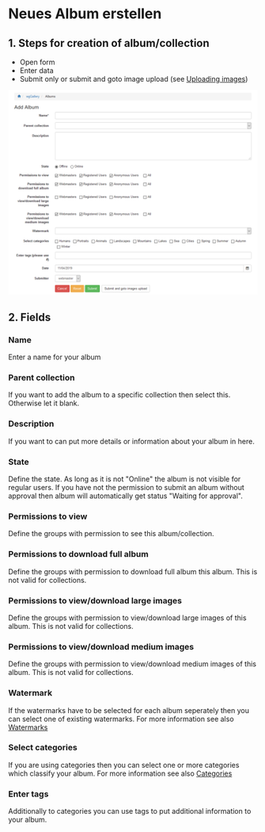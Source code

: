 # Neues Album erstellen

## 1. Steps for creation of album/collection

* Open form
* Enter data
* Submit only or submit and goto image upload \(see [Uploading images](https://app.gitbook.com/@xoops/s/wggallery-tutorial/~/edit/drafts/-Lspqw60el_nyD4U0eKE/english/the-user-side/uploading-images)\)

![](../../.gitbook/assets/albumcreate1.png)

## 2. Fields

### Name

Enter a name for your album

### Parent collection

If you want to add the album to a specific collection then select this. Otherwise let it blank.

### Description

If you want to can put more details or information about your album in here.

### State

Define the state. As long as it is not "Online" the album is not visible for regular users. If you have not the permission to submit an album without approval then album will automatically get status "Waiting for approval".

### Permissions to view

Define the groups with permission to see this album/collection.

### Permissions to download full album

Define the groups with permission to download full album this album. This is not valid for collections.

### Permissions to view/download large images

Define the groups with permission to view/download large images of this album. This is not valid for collections.

### Permissions to view/download medium images

Define the groups with permission to view/download medium images of this album. This is not valid for collections.

### Watermark

If the watermarks have to be selected for each album seperately then you can select one of existing watermarks. For more information see also [Watermarks](../administration-menu/watermarks.md)

### Select categories

If you are using categories then you can select one or more categories which classify your album. For more information see also [Categories](../administration-menu/categories.md)

### Enter tags

Additionally to categories you can use tags to put additional information to your album.

